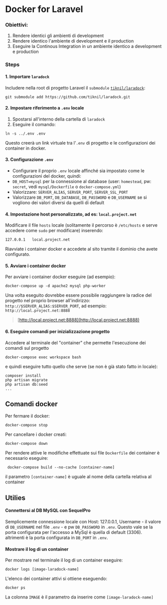 # Docker for Laravel

### Obiettivi:

1. Rendere identici gli ambienti di development
2. Rendere identico l'ambiente di development e il production
3. Eseguire la Continous Integration in un ambiente identico a development e production

### Steps

#### 1. Importare `laradock`

Includere nella root di progetto Laravel il `submodule` [`tiknil/laradock`](https://github.com/tiknil/laradock):

```
git submodule add https://github.com/tiknil/laradock.git
```

#### 2. Impostare riferimento a `.env` locale

1. Spostarsi all'interno della cartella di `laradock`
2. Eseguire il comando:

```
ln -s ../.env .env
```

Questo creerà un link virtuale tra l'`.env` di progetto e le configurazioni dei container in docker.

#### 3. Configurazione `.env`

* Configurare il proprio `.env` locale affinché sia impostato come le configurazioni del docker, quindi:
 * `DB_HOST=mysql` per la connessione al database (user: `homestead`, pw: `secret`, vedi `mysql/Dockerfile` o `docker-compose.yml`)
 * Valorizzare: `SERVER_ALIAS`, `SERVER_PORT`, `SERVER_SSL_PORT`
 * Valorizzare `DB_PORT`, `DB_DATABASE`, `DB_PASSWORD` e `DB_USERNAME` se si vogliono dei valori diversi da quelli di default

#### 4. Impostazione host personalizzato, ad es: `local.project.net`

Modificare il file `hosts` locale (solitamente il percorso è `/etc/hosts` e serve accedere come `sudo` per modificare) inserendo:

```
127.0.0.1	local.project.net
```

Riavviate i container docker e accedete al sito tramite il dominio che avete configurato.

#### 5. Avviare i container docker

Per avviare i container docker eseguire (ad esempio):

```
docker-compose up -d apache2 mysql php-worker
```

Una volta eseguito dovrebbe essere possibile raggiungere la radice del progetto nel proprio browser all'indirizzo:
`http://$SERVER_ALIAS:$SERVER_PORT`, ad esempio: `http://local.project.net:8888`

> [http://local.project.net:8888](http://local.project.net:8888)


#### 6. Eseguire comandi per inizializzazione progetto

Accedere al terminale del "container" che permette l'esecuzione dei comandi sul progetto
```
docker-compose exec workspace bash
```

e quindi eseguire tutto quello che serve (se non è già stato fatto in locale):

```
composer install
php artisan migrate
php artisan db:seed
...
```

## Comandi docker

Per fermare il docker:
```
docker-compose stop
```

Per cancellare i docker creati:
```
docker-compose down
```

Per rendere attive le  modifiche effettuate sui file `Dockerfile` dei container è necessario eseguire:
```
 docker-compose build --no-cache [container-name]
 ```
 il parametro `[container-name]` è uguale al nome della cartella relativa al container

## Utilies

#### Connettersi al DB MySQL con SequelPro

Semplicemente connessione locale con Host: 127.0.0.1, Username - il valore di `DB_USERNAME` nel file `.env` - e pw `DB_PASSWORD` in `.env`. Questo vale se la porta configurata per l'accesso a MySql è quella di default (3306). altrimenti è la porta configurata in `DB_PORT` in `.env`.

#### Mostrare il log di un container
 Per mostrare nel terminale il log di un container eseguire:
 ```
 docker logs [image-laradock-name]
 ```
 L'elenco dei container attivi si ottiene eseguendo:
 ```
 docker ps
 ```
 La colonna `IMAGE` è il parametro da inserire come `[image-laradock-name]`
